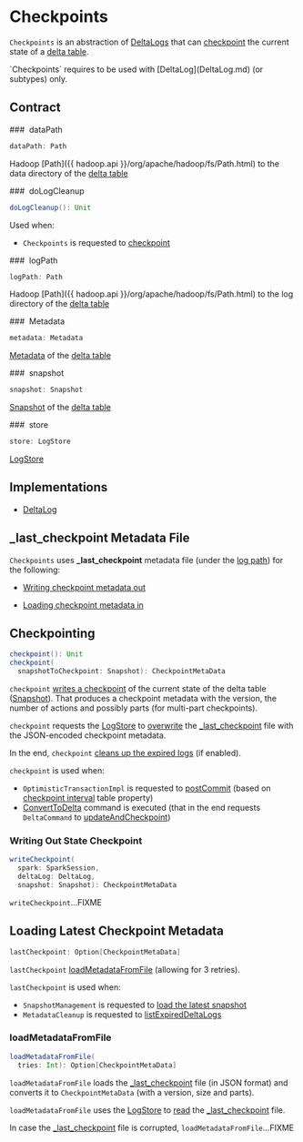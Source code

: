 # Checkpoints

`Checkpoints` is an abstraction of [DeltaLogs](#implementations) that can [checkpoint](#checkpoint) the current state of a [delta table](#self).

<span id="self">
`Checkpoints` requires to be used with [DeltaLog](DeltaLog.md) (or subtypes) only.

## Contract

### <span id="dataPath"> dataPath

```scala
dataPath: Path
```

Hadoop [Path]({{ hadoop.api }}/org/apache/hadoop/fs/Path.html) to the data directory of the [delta table](#self)

### <span id="doLogCleanup"> doLogCleanup

```scala
doLogCleanup(): Unit
```

Used when:

* `Checkpoints` is requested to [checkpoint](#checkpoint)

### <span id="logPath"> logPath

```scala
logPath: Path
```

Hadoop [Path]({{ hadoop.api }}/org/apache/hadoop/fs/Path.html) to the log directory of the [delta table](#self)

### <span id="metadata"> Metadata

```scala
metadata: Metadata
```

[Metadata](Metadata.md) of the [delta table](#self)

### <span id="snapshot"> snapshot

```scala
snapshot: Snapshot
```

[Snapshot](Snapshot.md) of the [delta table](#self)

### <span id="store"> store

```scala
store: LogStore
```

[LogStore](LogStore.md)

## Implementations

* [DeltaLog](DeltaLog.md)

## <span id="LAST_CHECKPOINT"><span id="_last_checkpoint"> _last_checkpoint Metadata File

`Checkpoints` uses **_last_checkpoint** metadata file (under the [log path](#logPath)) for the following:

* [Writing checkpoint metadata out](#checkpoint)

* [Loading checkpoint metadata in](#loadMetadataFromFile)

## <span id="checkpoint"> Checkpointing

```scala
checkpoint(): Unit
checkpoint(
  snapshotToCheckpoint: Snapshot): CheckpointMetaData
```

`checkpoint` [writes a checkpoint](#writeCheckpoint) of the current state of the delta table ([Snapshot](SnapshotManagement.md#snapshot)). That produces a checkpoint metadata with the version, the number of actions and possibly parts (for multi-part checkpoints).

`checkpoint` requests the [LogStore](DeltaLog.md#store) to [overwrite](LogStore.md#write) the [_last_checkpoint](#LAST_CHECKPOINT) file with the JSON-encoded checkpoint metadata.

In the end, `checkpoint` [cleans up the expired logs](MetadataCleanup.md#doLogCleanup) (if enabled).

`checkpoint` is used when:

* `OptimisticTransactionImpl` is requested to [postCommit](OptimisticTransactionImpl.md#postCommit) (based on [checkpoint interval](DeltaConfigs.md#CHECKPOINT_INTERVAL) table property)
* [ConvertToDelta](commands/convert/index.md) command is executed (that in the end requests `DeltaCommand` to [updateAndCheckpoint](commands/DeltaCommand.md#updateAndCheckpoint))

### <span id="writeCheckpoint"> Writing Out State Checkpoint

```scala
writeCheckpoint(
  spark: SparkSession,
  deltaLog: DeltaLog,
  snapshot: Snapshot): CheckpointMetaData
```

`writeCheckpoint`...FIXME

## <span id="lastCheckpoint"> Loading Latest Checkpoint Metadata

```scala
lastCheckpoint: Option[CheckpointMetaData]
```

`lastCheckpoint` [loadMetadataFromFile](#loadMetadataFromFile) (allowing for 3 retries).

`lastCheckpoint` is used when:

* `SnapshotManagement` is requested to [load the latest snapshot](SnapshotManagement.md#getSnapshotAtInit)
* `MetadataCleanup` is requested to [listExpiredDeltaLogs](MetadataCleanup.md#listExpiredDeltaLogs)

### <span id="loadMetadataFromFile"> loadMetadataFromFile

```scala
loadMetadataFromFile(
  tries: Int): Option[CheckpointMetaData]
```

`loadMetadataFromFile` loads the [_last_checkpoint](LAST_CHECKPOINT) file (in JSON format) and converts it to `CheckpointMetaData` (with a version, size and parts).

`loadMetadataFromFile` uses the [LogStore](DeltaLog.md#store) to [read](#read) the [_last_checkpoint](LAST_CHECKPOINT) file.

In case the [_last_checkpoint](LAST_CHECKPOINT) file is corrupted, `loadMetadataFromFile`...FIXME

